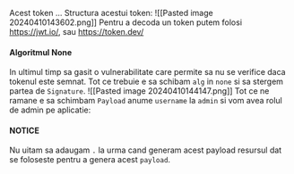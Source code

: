 Acest token ... 
Structura acestui token:
![[Pasted image 20240410143602.png]]
Pentru a decoda un token putem folosi https://jwt.io/, sau https://token.dev/
#### Algoritmul None 
In ultimul timp sa gasit o vulnerabilitate care permite sa nu se verifice daca tokenul este semnat. Tot ce trebuie e sa schibam `alg` in `none` si sa stergem partea de `Signature`.
![[Pasted image 20240410144147.png]]
Tot ce ne ramane e sa schimbam `Payload` anume `username` la `admin` si vom avea rolul de admin pe aplicatie:
#### NOTICE 
Nu uitam sa adaugam `.` la urma cand generam acest payload resursul dat se foloseste pentru a genera acest `payload`. 
